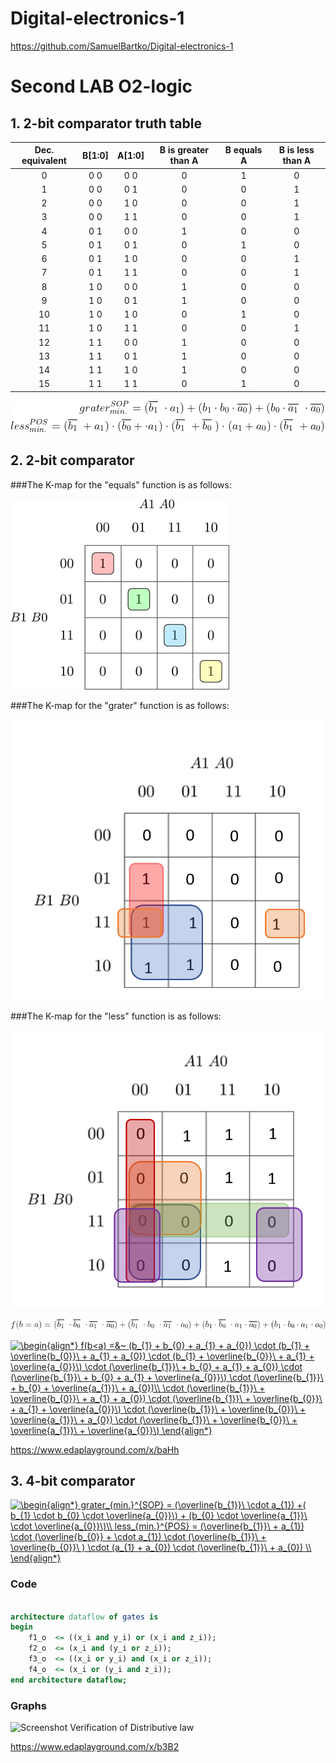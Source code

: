# Digital-electronics-1

https://github.com/SamuelBartko/Digital-electronics-1

# Second LAB O2-logic

## 1. 2-bit comparator truth table

| **Dec. equivalent** | **B[1:0]** | **A[1:0]** | **B is greater than A** | **B equals A** | **B is less than A** |
| :-: | :-: | :-: | :-: | :-: | :-: |
| 0 | 0 0 | 0 0 | 0 | 1 | 0 |
| 1 | 0 0 | 0 1 | 0 | 0 | 1 |
| 2 | 0 0 | 1 0 | 0 | 0 | 1 |
| 3 | 0 0 | 1 1 | 0 | 0 | 1 |
| 4 | 0 1 | 0 0 | 1 | 0 | 0 |
| 5 | 0 1 | 0 1 | 0 | 1 | 0 |
| 6 | 0 1 | 1 0 | 0 | 0 | 1 |
| 7 | 0 1 | 1 1 | 0 | 0 | 1 |
| 8 | 1 0 | 0 0 | 1 | 0 | 0 |
| 9 | 1 0 | 0 1 | 1 | 0 | 0 |
| 10 | 1 0 | 1 0 | 0 | 1 | 0 |
| 11 | 1 0 | 1 1 | 0 | 0 | 1 |
| 12 | 1 1 | 0 0 | 1 | 0 | 0 |
| 13 | 1 1 | 0 1 | 1 | 0 | 0 |
| 14 | 1 1 | 1 0 | 1 | 0 | 0 |
| 15 | 1 1 | 1 1 | 0 | 1 | 0 |

![Graterless](Images/graterless.png)

## 2. 2-bit comparator 

###The K-map for the "equals" function is as follows:

![Kmap1](Images/1.png)

###The K-map for the "grater" function is as follows:

![Kmap2](Images/2-2.png)

###The K-map for the "less" function is as follows:

![Kmap2](Images/3.png)

![equals](Images/equals.gif)

<a href="https://www.codecogs.com/eqnedit.php?latex=\begin{align*}&space;f(b<a)&space;=&~&space;(b_{1}&space;&plus;&space;b_{0}&space;&plus;&space;a_{1}&space;&plus;&space;a_{0})&space;\cdot&space;(b_{1}&space;&plus;&space;\overline{b_{0}}\&space;&plus;&space;a_{1}&space;&plus;&space;a_{0})&space;\cdot&space;(b_{1}&space;&plus;&space;\overline{b_{0}}\&space;&plus;&space;a_{1}&space;&plus;&space;\overline{a_{0}}\)&space;\cdot&space;(\overline{b_{1}}\&space;&plus;&space;b_{0}&space;&plus;&space;a_{1}&space;&plus;&space;a_{0})&space;\cdot&space;(\overline{b_{1}}\&space;&plus;&space;b_{0}&space;&plus;&space;a_{1}&space;&plus;&space;\overline{a_{0}}\)&space;\cdot&space;(\overline{b_{1}}\&space;&plus;&space;b_{0}&space;&plus;&space;\overline{a_{1}}\&space;&plus;&space;a_{0})\\&space;\cdot&space;(\overline{b_{1}}\&space;&plus;&space;\overline{b_{0}}\&space;&plus;&space;a_{1}&space;&plus;&space;a_{0})&space;\cdot&space;(\overline{b_{1}}\&space;&plus;&space;\overline{b_{0}}\&space;&plus;&space;a_{1}&space;&plus;&space;\overline{a_{0}}\)&space;\cdot&space;(\overline{b_{1}}\&space;&plus;&space;\overline{b_{0}}\&space;&plus;&space;\overline{a_{1}}\&space;&plus;&space;a_{0})&space;\cdot&space;(\overline{b_{1}}\&space;&plus;&space;\overline{b_{0}}\&space;&plus;&space;\overline{a_{1}}\&space;&plus;&space;\overline{a_{0}}\)&space;\end{align*}" target="_blank"><img src="https://latex.codecogs.com/png.latex?\begin{align*}&space;f(b<a)&space;=&~&space;(b_{1}&space;&plus;&space;b_{0}&space;&plus;&space;a_{1}&space;&plus;&space;a_{0})&space;\cdot&space;(b_{1}&space;&plus;&space;\overline{b_{0}}\&space;&plus;&space;a_{1}&space;&plus;&space;a_{0})&space;\cdot&space;(b_{1}&space;&plus;&space;\overline{b_{0}}\&space;&plus;&space;a_{1}&space;&plus;&space;\overline{a_{0}}\)&space;\cdot&space;(\overline{b_{1}}\&space;&plus;&space;b_{0}&space;&plus;&space;a_{1}&space;&plus;&space;a_{0})&space;\cdot&space;(\overline{b_{1}}\&space;&plus;&space;b_{0}&space;&plus;&space;a_{1}&space;&plus;&space;\overline{a_{0}}\)&space;\cdot&space;(\overline{b_{1}}\&space;&plus;&space;b_{0}&space;&plus;&space;\overline{a_{1}}\&space;&plus;&space;a_{0})\\&space;\cdot&space;(\overline{b_{1}}\&space;&plus;&space;\overline{b_{0}}\&space;&plus;&space;a_{1}&space;&plus;&space;a_{0})&space;\cdot&space;(\overline{b_{1}}\&space;&plus;&space;\overline{b_{0}}\&space;&plus;&space;a_{1}&space;&plus;&space;\overline{a_{0}}\)&space;\cdot&space;(\overline{b_{1}}\&space;&plus;&space;\overline{b_{0}}\&space;&plus;&space;\overline{a_{1}}\&space;&plus;&space;a_{0})&space;\cdot&space;(\overline{b_{1}}\&space;&plus;&space;\overline{b_{0}}\&space;&plus;&space;\overline{a_{1}}\&space;&plus;&space;\overline{a_{0}}\)&space;\end{align*}" title="\begin{align*} f(b<a) =&~ (b_{1} + b_{0} + a_{1} + a_{0}) \cdot (b_{1} + \overline{b_{0}}\ + a_{1} + a_{0}) \cdot (b_{1} + \overline{b_{0}}\ + a_{1} + \overline{a_{0}}\) \cdot (\overline{b_{1}}\ + b_{0} + a_{1} + a_{0}) \cdot (\overline{b_{1}}\ + b_{0} + a_{1} + \overline{a_{0}}\) \cdot (\overline{b_{1}}\ + b_{0} + \overline{a_{1}}\ + a_{0})\\ \cdot (\overline{b_{1}}\ + \overline{b_{0}}\ + a_{1} + a_{0}) \cdot (\overline{b_{1}}\ + \overline{b_{0}}\ + a_{1} + \overline{a_{0}}\) \cdot (\overline{b_{1}}\ + \overline{b_{0}}\ + \overline{a_{1}}\ + a_{0}) \cdot (\overline{b_{1}}\ + \overline{b_{0}}\ + \overline{a_{1}}\ + \overline{a_{0}}\) \end{align*}" /></a>

https://www.edaplayground.com/x/baHh

## 3. 4-bit comparator 


<a href="https://www.codecogs.com/eqnedit.php?latex=\begin{align*}&space;grater_{min.}^{SOP}&space;=&space;(\overline{b_{1}}\&space;\cdot&space;a_{1})&space;&plus;(&space;b_{1}&space;\cdot&space;b_{0}&space;\cdot&space;\overline{a_{0}}\)&space;&plus;&space;(b_{0}&space;\cdot&space;\overline{a_{1}}\&space;\cdot&space;\overline{a_{0}}\)\\&space;less_{min.}^{POS}&space;=&space;(\overline{b_{1}}\&space;&plus;&space;a_{1})&space;\cdot&space;(\overline{b_{0}}&space;&plus;&space;\cdot&space;a_{1})&space;\cdot&space;(\overline{b_{1}}\&space;&plus;&space;\overline{b_{0}}\&space;)&space;\cdot&space;(a_{1}&space;&plus;&space;a_{0})&space;\cdot&space;(\overline{b_{1}}\&space;&plus;&space;a_{0})&space;\\&space;\end{align*}" target="_blank"><img src="https://latex.codecogs.com/png.latex?\begin{align*}&space;grater_{min.}^{SOP}&space;=&space;(\overline{b_{1}}\&space;\cdot&space;a_{1})&space;&plus;(&space;b_{1}&space;\cdot&space;b_{0}&space;\cdot&space;\overline{a_{0}}\)&space;&plus;&space;(b_{0}&space;\cdot&space;\overline{a_{1}}\&space;\cdot&space;\overline{a_{0}}\)\\&space;less_{min.}^{POS}&space;=&space;(\overline{b_{1}}\&space;&plus;&space;a_{1})&space;\cdot&space;(\overline{b_{0}}&space;&plus;&space;\cdot&space;a_{1})&space;\cdot&space;(\overline{b_{1}}\&space;&plus;&space;\overline{b_{0}}\&space;)&space;\cdot&space;(a_{1}&space;&plus;&space;a_{0})&space;\cdot&space;(\overline{b_{1}}\&space;&plus;&space;a_{0})&space;\\&space;\end{align*}" title="\begin{align*} grater_{min.}^{SOP} = (\overline{b_{1}}\ \cdot a_{1}) +( b_{1} \cdot b_{0} \cdot \overline{a_{0}}\) + (b_{0} \cdot \overline{a_{1}}\ \cdot \overline{a_{0}}\)\\ less_{min.}^{POS} = (\overline{b_{1}}\ + a_{1}) \cdot (\overline{b_{0}} + \cdot a_{1}) \cdot (\overline{b_{1}}\ + \overline{b_{0}}\ ) \cdot (a_{1} + a_{0}) \cdot (\overline{b_{1}}\ + a_{0}) \\ \end{align*}" /></a>

### Code
```vhdl

architecture dataflow of gates is
begin
    f1_o  <= ((x_i and y_i) or (x_i and z_i));
    f2_o  <= (x_i and (y_i or z_i));
    f3_o  <= ((x_i or y_i) and (x_i or z_i));
	f4_o  <= (x_i or (y_i and z_i));
end architecture dataflow;

```
### Graphs

![Screenshot Verification of Distributive law](Images/2.png)

https://www.edaplayground.com/x/b3B2